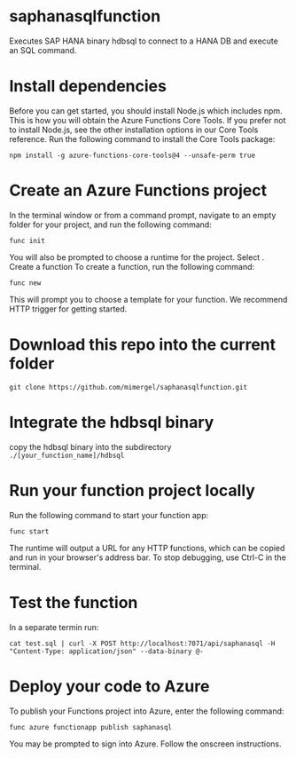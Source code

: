 # saphanasqlfunction
Executes SAP HANA binary hdbsql to connect to a HANA DB and execute an SQL command.

# Install dependencies
Before you can get started, you should install Node.js which includes npm. This is how you will obtain the Azure Functions Core Tools. If you prefer not to install Node.js, see the other installation options in our Core Tools reference.
Run the following command to install the Core Tools package:

`npm install -g azure-functions-core-tools@4 --unsafe-perm true`

# Create an Azure Functions project
In the terminal window or from a command prompt, navigate to an empty folder for your project, and run the following command:

`func init`

You will also be prompted to choose a runtime for the project. Select .
Create a function
To create a function, run the following command:

`func new`

This will prompt you to choose a template for your function. We recommend HTTP trigger for getting started.

# Download this repo into the current folder
`git clone https://github.com/mimergel/saphanasqlfunction.git`

# Integrate the hdbsql binary 
copy the hdbsql binary into the subdirectory 
`./[your_function_name]/hdbsql`
 
# Run your function project locally
Run the following command to start your function app:

`func start`

The runtime will output a URL for any HTTP functions, which can be copied and run in your browser's address bar.
To stop debugging, use Ctrl-C in the terminal.

# Test the function
In a separate termin run:

`cat test.sql | curl -X POST http://localhost:7071/api/saphanasql -H "Content-Type: application/json" --data-binary @- `


# Deploy your code to Azure
To publish your Functions project into Azure, enter the following command:

`func azure functionapp publish saphanasql`

You may be prompted to sign into Azure. Follow the onscreen instructions.